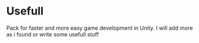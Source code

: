 # Usefull
Pack for faster and more easy game development in Unity. I will add more as i found or write some usefull stuff